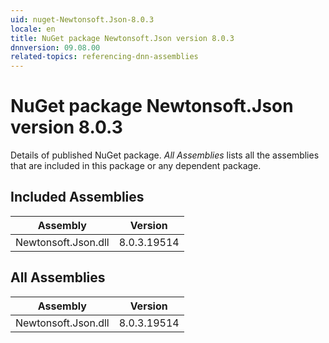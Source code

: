 ```yaml
---
uid: nuget-Newtonsoft.Json-8.0.3
locale: en
title: NuGet package Newtonsoft.Json version 8.0.3
dnnversion: 09.08.00
related-topics: referencing-dnn-assemblies
---
```


# NuGet package Newtonsoft.Json version 8.0.3
Details of published NuGet package.
*All Assemblies* lists all the assemblies that are included in this package or any dependent package.

## Included Assemblies

|Assembly|Version|
|---|---|
|Newtonsoft.Json.dll|8.0.3.19514|

## All Assemblies

|Assembly|Version|
|---|---|
|Newtonsoft.Json.dll|8.0.3.19514|


